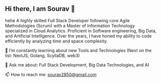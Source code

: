 ## Hi there, I am Sourav 👋

<!--
**sourav2850/sourav2850** is a ✨ _special_ ✨ repository because its `README.md` (this file) appears on your GitHub profile.

Here are some ideas to get you started:

- 🔭 I’m currently working on ...
- 🌱 I’m currently learning ...
- 👯 I’m looking to collaborate on ...
- 🤔 I’m looking for help with ...
- 💬 Ask me about ...
- 📫 How to reach me: ...
- 😄 Pronouns: ...
- ⚡ Fun fact: ...
-->
hehe
A highly skilled Full Stack Developer following core Agile Methodologies (Scrum) with a Master of Information Technology specialized in Cloud Analytics. Proficient in Software engineering, Big Data, and Artificial Intelligence. Over the years, I have honed my ability to code efficiently by analyzing time and space complexity.

🔭 I’m constantly learning about new Tools and Technologies (Next on the list: NextJS, Golang, ScyllaDB, web3)

💬 Ask me about: Full Stack Development, Big Data Technologies, and AI

📫 How to reach me: sourav2850@gmail.com
<!--🔗 Portfolio website: [Your Portfolio Website] -->


